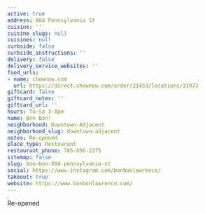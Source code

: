 ```yaml
---
active: true
address: 804 Pennsylvania St
cuisine: ''
cuisine_slugs: null
cuisines: null
curbside: false
curbside_instructions: ''
delivery: false
delivery_service_websites: ''
food_urls:
- name: chownow.com
  url: https://direct.chownow.com/order/21453/locations/31072
giftcard: false
giftcard_notes: ''
giftcard_url: ''
hours: Tu-Sa 3-8pm
name: Bon Bon!
neighborhood: Downtown-Adjacent
neighborhood_slug: downtown-adjacent
notes: Re-opened
place_type: Restaurant
restaurant_phone: 785-856-2275
sitemap: false
slug: bon-bon-804-pennsylvania-st
social: https://www.instagram.com/bonbonlawrence/
takeout: true
website: https://www.bonbonlawrence.com/
---
```


Re-opened